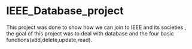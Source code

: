 # IEEE_Database_project
This project was done to show how we can join to IEEE and its societies , the goal of this project was to deal with database and  the four basic functions(add,delete,update,read). 
